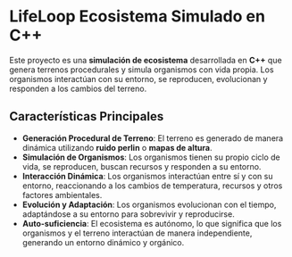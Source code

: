 # LifeLoop Ecosistema Simulado en C++

Este proyecto es una **simulación de ecosistema** desarrollada en **C++** que genera terrenos procedurales y simula organismos con vida propia. Los organismos interactúan con su entorno, se reproducen, evolucionan y responden a los cambios del terreno.

## Características Principales

- **Generación Procedural de Terreno**: El terreno es generado de manera dinámica utilizando **ruido perlin** o **mapas de altura**.
- **Simulación de Organismos**: Los organismos tienen su propio ciclo de vida, se reproducen, buscan recursos y responden a su entorno.
- **Interacción Dinámica**: Los organismos interactúan entre sí y con su entorno, reaccionando a los cambios de temperatura, recursos y otros factores ambientales.
- **Evolución y Adaptación**: Los organismos evolucionan con el tiempo, adaptándose a su entorno para sobrevivir y reproducirse.
- **Auto-suficiencia**: El ecosistema es autónomo, lo que significa que los organismos y el terreno interactúan de manera independiente, generando un entorno dinámico y orgánico.
